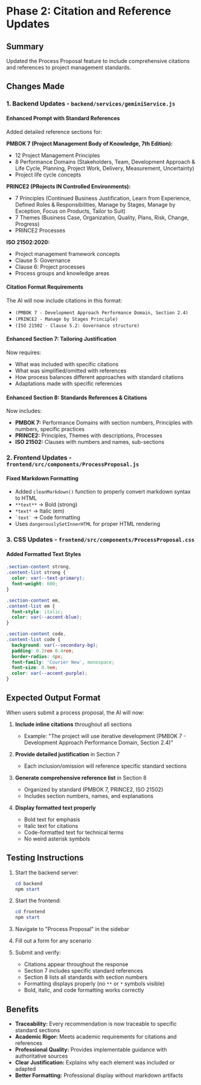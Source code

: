 # Phase 2: Citation and Reference Updates

## Summary
Updated the Process Proposal feature to include comprehensive citations and references to project management standards.

## Changes Made

### 1. Backend Updates - `backend/services/geminiService.js`

#### Enhanced Prompt with Standard References
Added detailed reference sections for:

**PMBOK 7 (Project Management Body of Knowledge, 7th Edition):**
- 12 Project Management Principles
- 8 Performance Domains (Stakeholders, Team, Development Approach & Life Cycle, Planning, Project Work, Delivery, Measurement, Uncertainty)
- Project life cycle concepts

**PRINCE2 (PRojects IN Controlled Environments):**
- 7 Principles (Continued Business Justification, Learn from Experience, Defined Roles & Responsibilities, Manage by Stages, Manage by Exception, Focus on Products, Tailor to Suit)
- 7 Themes (Business Case, Organization, Quality, Plans, Risk, Change, Progress)
- PRINCE2 Processes

**ISO 21502:2020:**
- Project management framework concepts
- Clause 5: Governance
- Clause 6: Project processes
- Process groups and knowledge areas

#### Citation Format Requirements
The AI will now include citations in this format:
- `(PMBOK 7 - Development Approach Performance Domain, Section 2.4)`
- `(PRINCE2 - Manage by Stages Principle)`
- `(ISO 21502 - Clause 5.2: Governance structure)`

#### Enhanced Section 7: Tailoring Justification
Now requires:
- What was included with specific citations
- What was simplified/omitted with references
- How process balances different approaches with standard citations
- Adaptations made with specific references

#### Enhanced Section 8: Standards References & Citations
Now includes:
- **PMBOK 7:** Performance Domains with section numbers, Principles with numbers, specific practices
- **PRINCE2:** Principles, Themes with descriptions, Processes
- **ISO 21502:** Clauses with numbers and names, sub-sections

### 2. Frontend Updates - `frontend/src/components/ProcessProposal.js`

#### Fixed Markdown Formatting
- Added `cleanMarkdown()` function to properly convert markdown syntax to HTML
- `**text**` → Bold (strong)
- `*text*` → Italic (em)
- `` `text` `` → Code formatting
- Uses `dangerouslySetInnerHTML` for proper HTML rendering

### 3. CSS Updates - `frontend/src/components/ProcessProposal.css`

#### Added Formatted Text Styles
```css
.section-content strong,
.content-list strong {
  color: var(--text-primary);
  font-weight: 600;
}

.section-content em,
.content-list em {
  font-style: italic;
  color: var(--accent-blue);
}

.section-content code,
.content-list code {
  background: var(--secondary-bg);
  padding: 0.2rem 0.4rem;
  border-radius: 4px;
  font-family: 'Courier New', monospace;
  font-size: 0.9em;
  color: var(--accent-purple);
}
```

## Expected Output Format

When users submit a process proposal, the AI will now:

1. **Include inline citations** throughout all sections
   - Example: "The project will use iterative development (PMBOK 7 - Development Approach Performance Domain, Section 2.4)"

2. **Provide detailed justification** in Section 7
   - Each inclusion/omission will reference specific standard sections

3. **Generate comprehensive reference list** in Section 8
   - Organized by standard (PMBOK 7, PRINCE2, ISO 21502)
   - Includes section numbers, names, and explanations

4. **Display formatted text properly**
   - Bold text for emphasis
   - Italic text for citations
   - Code-formatted text for technical terms
   - No weird asterisk symbols

## Testing Instructions

1. Start the backend server:
   ```powershell
   cd backend
   npm start
   ```

2. Start the frontend:
   ```powershell
   cd frontend
   npm start
   ```

3. Navigate to "Process Proposal" in the sidebar

4. Fill out a form for any scenario

5. Submit and verify:
   - Citations appear throughout the response
   - Section 7 includes specific standard references
   - Section 8 lists all standards with section numbers
   - Formatting displays properly (no `**` or `*` symbols visible)
   - Bold, italic, and code formatting works correctly

## Benefits

- **Traceability:** Every recommendation is now traceable to specific standard sections
- **Academic Rigor:** Meets academic requirements for citations and references
- **Professional Quality:** Provides implementable guidance with authoritative sources
- **Clear Justification:** Explains why each element was included or adapted
- **Better Formatting:** Professional display without markdown artifacts
